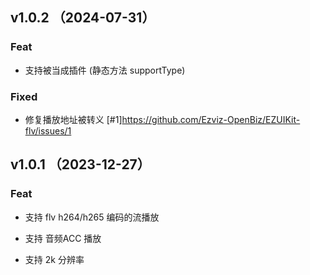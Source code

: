 ## v1.0.2 （2024-07-31）

### Feat

- 支持被当成插件 (静态方法 supportType)

### Fixed

- 修复播放地址被转义 [#1]https://github.com/Ezviz-OpenBiz/EZUIKit-flv/issues/1


## v1.0.1 （2023-12-27）

### Feat

- 支持 flv h264/h265 编码的流播放

- 支持 音频ACC 播放

- 支持 2k 分辨率
